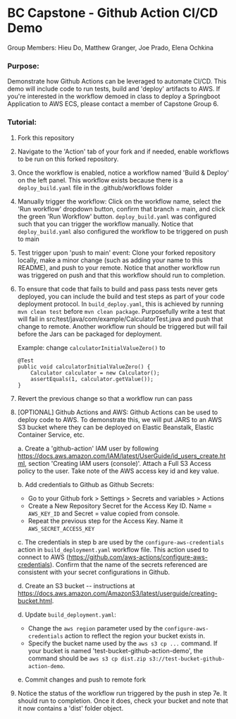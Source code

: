 # BC Capstone - Github Action CI/CD Demo
Group Members: Hieu Do, Matthew Granger, Joe Prado, Elena Ochkina

### Purpose:
Demonstrate how Github Actions can be leveraged to automate CI/CD. This demo will include code to run tests, build and 'deploy' artifacts to AWS. If you're interested in the workflow demoed in class to deploy a Springboot Application to AWS ECS, please contact a member of Capstone Group 6. 

### Tutorial:
1. Fork this repository

2. Navigate to the 'Action' tab of your fork and if needed, enable workflows to be run on this forked repository.

3. Once the workflow is enabled, notice a workflow named 'Build & Deploy' on the left panel. This workflow exists because there is a `deploy_build.yaml` file in the .github/workflows folder

4. Manually trigger the workflow: Click on the workflow name, select the 'Run workflow' dropdown button, confirm that branch = main, and click the green 'Run Workflow' button. `deploy_build.yaml` was configured such that you can trigger the workflow manually. Notice that `deploy_build.yaml` also configured the workflow to be triggered on push to main

5. Test trigger upon 'push to main' event: Clone your forked repository locally, make a minor change (such as adding your name to this README), and push to your remote. Notice that another workflow run was triggered on push and that this workflow should run to completion.

6. To ensure that code that fails to build and pass pass tests never gets deployed, you can include the build and test steps as part of your code deployment protocol. In `build_deploy.yaml`, this is achieved by running `mvn clean test` before `mvn clean package`. Purposefully write a test that will fail in src/test/java/com/example/CalculatorTest.java and push that change to remote. Another workflow run should be triggered but will fail before the Jars can be packaged for deployment.

    Example: change `calculatorInitialValueZero()` to
    ```
    @Test
    public void calculatorInitialValueZero() {
        Calculator calculator = new Calculator();
        assertEquals(1, calculator.getValue());
    }
    ```

7. Revert the previous change so that a workflow run can pass

8. [OPTIONAL] Github Actions and AWS: Github Actions can be used to deploy code to AWS. To demonstrate this, we will put JARS to an AWS S3 bucket where they can be deployed on Elastic Beanstalk, Elastic Container Service, etc.

    a. Create a 'github-action' IAM user by following https://docs.aws.amazon.com/IAM/latest/UserGuide/id_users_create.html, section 'Creating IAM users (console)'. Attach a Full S3 Access policy to the user. Take note of the AWS access key id and key value.

    b. Add credentials to Github as Github Secrets:

    - Go to your Github fork > Settings > Secrets and variables > Actions
    - Create a New Repository Secret for the Access Key ID. Name = `AWS_KEY_ID` and Secret = value copied from console.
    - Repeat the previous step for the Access Key. Name it `AWS_SECRET_ACCESS_KEY`

    c. The credentials in step b are used by the `configure-aws-credentials` action in `build_deployment.yaml` workflow file. This action used to connect to AWS (https://github.com/aws-actions/configure-aws-credentials). Confirm that the name of the secrets referenced  are consistent with your secret configurations in Github. 

    d. Create an S3 bucket -- instructions at https://docs.aws.amazon.com/AmazonS3/latest/userguide/creating-bucket.html. 

    d. Update `build_deployment.yaml`:

    - Change the `aws region` parameter used by the `configure-aws-credentials` action to reflect the region your bucket exists in.
    - Specify the bucket name used by the `aws s3 cp ...` command. If your bucket is named 'test-bucket-github-action-demo', the command should be `aws s3 cp dist.zip s3://test-bucket-github-action-demo`.

    e. Commit changes and push to remote fork

8. Notice the status of the workflow run triggered by the push in step 7e. It should run to completion. Once it does, check your bucket and note that it now contains a 'dist' folder object.






